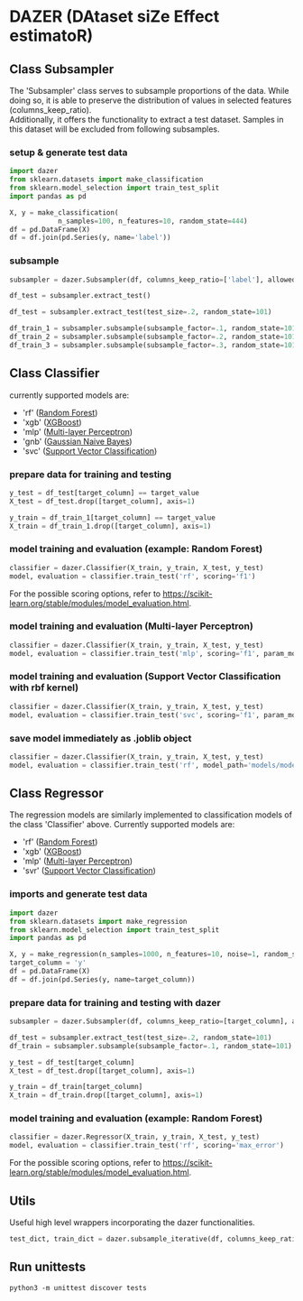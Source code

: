 # DAZER (DAtaset siZe Effect estimatoR)

## Class Subsampler
The 'Subsampler' class serves to subsample proportions of the data. While doing so, it is able to preserve the distribution of values in selected features (columns_keep_ratio). <br />
Additionally, it offers the functionality to extract a test dataset. Samples in this dataset will be excluded from following subsamples.

### setup & generate test data

```python
import dazer
from sklearn.datasets import make_classification
from sklearn.model_selection import train_test_split
import pandas as pd

X, y = make_classification(
            n_samples=100, n_features=10, random_state=444)
df = pd.DataFrame(X)
df = df.join(pd.Series(y, name='label'))
```

### subsample

```python
subsampler = dazer.Subsampler(df, columns_keep_ratio=['label'], allowed_deviation=.2)

df_test = subsampler.extract_test()

df_test = subsampler.extract_test(test_size=.2, random_state=101)

df_train_1 = subsampler.subsample(subsample_factor=.1, random_state=101)
df_train_2 = subsampler.subsample(subsample_factor=.2, random_state=101)
df_train_3 = subsampler.subsample(subsample_factor=.3, random_state=101)
```

## Class Classifier

currently supported models are:
- 'rf' (<a href="https://scikit-learn.org/stable/modules/generated/sklearn.ensemble.RandomForestClassifier.html" target="_blank">Random Forest</a>)
- 'xgb' (<a href="https://xgboost.readthedocs.io/en/stable/" target="_blank">XGBoost</a>)
- 'mlp' (<a href="https://scikit-learn.org/stable/modules/generated/sklearn.neural_network.MLPClassifier.html" target="_blank">Multi-layer Perceptron</a>)
- 'gnb' (<a href="https://scikit-learn.org/stable/modules/generated/sklearn.naive_bayes.GaussianNB.html" target="_blank">Gaussian Naive Bayes</a>)
- 'svc' (<a href="https://scikit-learn.org/stable/modules/generated/sklearn.svm.SVC.html" target="_blank">Support Vector Classification</a>)

### prepare data for training and testing

```python
y_test = df_test[target_column] == target_value
X_test = df_test.drop([target_column], axis=1)

y_train = df_train_1[target_column] == target_value
X_train = df_train_1.drop([target_column], axis=1)
```

### model training and evaluation (example: Random Forest)

```python
classifier = dazer.Classifier(X_train, y_train, X_test, y_test)
model, evaluation = classifier.train_test('rf', scoring='f1')
```

For the possible scoring options, refer to https://scikit-learn.org/stable/modules/model_evaluation.html.

### model training and evaluation (Multi-layer Perceptron)

```python
classifier = dazer.Classifier(X_train, y_train, X_test, y_test)
model, evaluation = classifier.train_test('mlp', scoring='f1', param_model={'solver': 'lbfgs', 'hidden_layer_sizes': (10, 5), 'random_state': 101, 'alpha': 1e-5, 'C': 1})
```

### model training and evaluation (Support Vector Classification with rbf kernel)

```python
classifier = dazer.Classifier(X_train, y_train, X_test, y_test)
model, evaluation = classifier.train_test('svc', scoring='f1', param_model={'kernel': 'rbf', 'C': 1, 'gamma': 2, 'random_state': 101})
```


### save model immediately as .joblib object

```python
classifier = dazer.Classifier(X_train, y_train, X_test, y_test)
model, evaluation = classifier.train_test('rf', model_path='models/model_1.joblib', scoring='f1')
```

## Class Regressor

The regression models are similarly implemented to classification models of the class 'Classifier' above.
Currently supported models are:
- 'rf' (<a href="https://scikit-learn.org/stable/modules/generated/sklearn.ensemble.RandomForestRegressor.html" target="_blank">Random Forest</a>)
- 'xgb' (<a href="https://xgboost.readthedocs.io/en/stable/" target="_blank">XGBoost</a>)
- 'mlp' (<a href="https://scikit-learn.org/stable/modules/generated/sklearn.neural_network.MLPRegressor.html" target="_blank">Multi-layer Perceptron</a>)
- 'svr' (<a href="https://scikit-learn.org/stable/modules/generated/sklearn.svm.SVR.html" target="_blank">Support Vector Classification</a>)

### imports and generate test data
```python
import dazer
from sklearn.datasets import make_regression
from sklearn.model_selection import train_test_split
import pandas as pd

X, y = make_regression(n_samples=1000, n_features=10, noise=1, random_state=444)
target_column = 'y'
df = pd.DataFrame(X)
df = df.join(pd.Series(y, name=target_column))
```

### prepare data for training and testing with dazer

```python
subsampler = dazer.Subsampler(df, columns_keep_ratio=[target_column], allowed_deviation=.2)

df_test = subsampler.extract_test(test_size=.2, random_state=101)
df_train = subsampler.subsample(subsample_factor=.1, random_state=101)

y_test = df_test[target_column]
X_test = df_test.drop([target_column], axis=1)

y_train = df_train[target_column]
X_train = df_train.drop([target_column], axis=1)
```

### model training and evaluation (example: Random Forest)

```python
classifier = dazer.Regressor(X_train, y_train, X_test, y_test)
model, evaluation = classifier.train_test('rf', scoring='max_error')
```

For the possible scoring options, refer to https://scikit-learn.org/stable/modules/model_evaluation.html.



## Utils

Useful high level wrappers incorporating the dazer functionalities.

```python
test_dict, train_dict = dazer.subsample_iterative(df, columns_keep_ratio=[], allowed_deviation=.2, test_size=.2, random_states=[101, 102, 103, 104, 105], attempts=10000, ratios=[.2, .4, .6, .8, 1]):
```

## Run unittests

`python3 -m unittest discover tests`